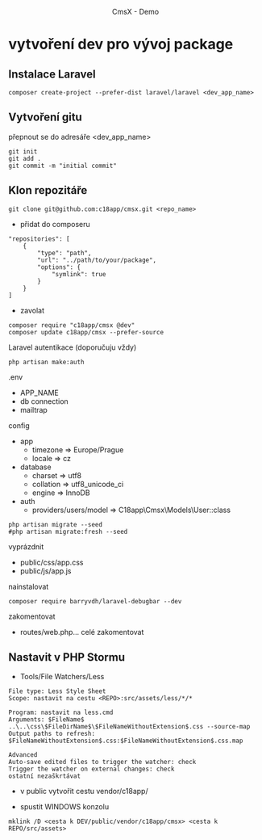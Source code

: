 <p align="center">CmsX - Demo</p>

# vytvoření dev pro vývoj package

## Instalace Laravel

```
composer create-project --prefer-dist laravel/laravel <dev_app_name>
```

## Vytvoření gitu

přepnout se do adresáře <dev_app_name>
```
git init
git add .
git commit -m "initial commit"
```

## Klon repozitáře

```
git clone git@github.com:c18app/cmsx.git <repo_name>
```

- přidat do composeru
```
"repositories": [
    {
        "type": "path",
        "url": "../path/to/your/package",
        "options": {
            "symlink": true
        }
    }
]
```
- zavolat
```
composer require "c18app/cmsx @dev"
composer update c18app/cmsx --prefer-source
```
Laravel autentikace (doporučuju vždy)
```
php artisan make:auth
```
.env
- APP_NAME
- db connection
- mailtrap

config
- app
    - timezone => Europe/Prague
    - locale => cz
- database
    - charset => utf8
    - collation => utf8_unicode_ci
    - engine => InnoDB
- auth
    - providers/users/model => C18app\Cmsx\Models\User::class    

```
php artisan migrate --seed
#php artisan migrate:fresh --seed
```
vyprázdnit
- public/css/app.css
- public/js/app.js

nainstalovat
```
composer require barryvdh/laravel-debugbar --dev
```

zakomentovat
- routes/web.php... celé zakomentovat

## Nastavit v PHP Stormu

- Tools/File Watchers/Less

```
File type: Less Style Sheet
Scope: nastavit na cestu <REPO>:src/assets/less/*/*

Program: nastavit na less.cmd
Arguments: $FileName$ ..\..\css\$FileDirName$\$FileNameWithoutExtension$.css --source-map
Output paths to refresh: $FileNameWithoutExtension$.css:$FileNameWithoutExtension$.css.map

Advanced
Auto-save edited files to trigger the watcher: check
Trigger the watcher on external changes: check
ostatní nezaškrtávat
```

- v public vytvořit cestu vendor/c18app/

- spustit WINDOWS konzolu
```
mklink /D <cesta k DEV/public/vendor/c18app/cmsx> <cesta k REPO/src/assets>
```
